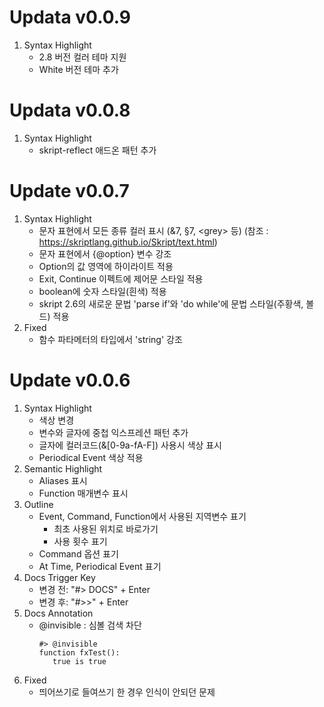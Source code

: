 # Updata v0.0.9
1. Syntax Highlight
	- 2.8 버전 컬러 테마 지원
	- White 버전 테마 추가

# Updata v0.0.8
1. Syntax Highlight
	- skript-reflect 애드온 패턴 추가

# Update v0.0.7
1. Syntax Highlight
   - 문자 표현에서 모든 종류 컬러 표시 (&7, §7, \<grey\> 등) (참조 : https://skriptlang.github.io/Skript/text.html)
   - 문자 표현에서 \{\@option\} 변수 강조
   - Option의 값 영역에 하이라이트 적용
   - Exit, Continue 이펙트에 제어문 스타일 적용
   - boolean에 숫자 스타일(흰색) 적용
   - skript 2.6의 새로운 문법 'parse if'와 'do while'에 문법 스타일(주황색, 볼드) 적용
2. Fixed
   - 함수 파타메터의 타입에서 'string' 강조


# Update v0.0.6
1. Syntax Highlight
   - 색상 변경
    - 변수와 글자에 중첩 익스프레션 패턴 추가
   - 글자에 컬러코드(&[0-9a-fA-F]) 사용시 색상 표시
   - Periodical Event 색상 적용
2. Semantic Highlight
   - Aliases 표시
   - Function 매개변수 표시
3. Outline
   - Event, Command, Function에서 사용된 지역변수 표기
     - 최초 사용된 위치로 바로가기
     - 사용 횟수 표기
   - Command 옵션 표기
   - At Time, Periodical Event 표기
4. Docs Trigger Key
   - 변경 전: "#> DOCS" + Enter
   - 변경 후: "#>>" + Enter
5. Docs Annotation
   - @invisible : 심볼 검색 차단
     ```vskript
     #> @invisible
     function fxTest():
        true is true
     ```
6. Fixed
    - 띄어쓰기로 들여쓰기 한 경우 인식이 안되던 문제